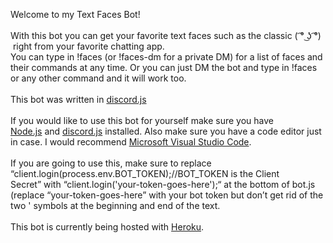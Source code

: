 Welcome to my Text Faces Bot!\
\
With this bot you can get your favorite text faces such as the classic (
͡° ͜ʖ ͡°)  right from your favorite chatting app.\
You can type in !faces (or !faces-dm for a private DM) for a list of
faces and their commands at any time. Or you can just DM the bot and
type in !faces or any other command and it will work too.\
\
This bot was written in
[discord.js](https://www.google.com/url?q=https://discord.js.org&sa=D&ust=1597188457260000&usg=AOvVaw1ME8UywyUmNqLUnicf4ecJ)\
\
If you would like to use this bot for yourself make sure you have
[Node.js](https://www.google.com/url?q=http://nodejs.org&sa=D&ust=1597188457261000&usg=AOvVaw2s-GAnu5-4OJfS_wvS_6MY) and
[discord.js](https://www.google.com/url?q=http://discord.js.org&sa=D&ust=1597188457261000&usg=AOvVaw1Ct2fOcLzJHBecbM9sIvj3) installed.
Also make sure you have a code editor just in case. I would recommend
[Microsoft Visual Studio
Code](https://www.google.com/url?q=https://code.visualstudio.com/&sa=D&ust=1597188457261000&usg=AOvVaw0fo1hV3tmvRDQyFYiINw5R).\
\
If you are going to use this, make sure to replace
“client.login(process.env.BOT\_TOKEN);//BOT\_TOKEN is the Client
Secret” with “client.login('your-token-goes-here');“ at the bottom of
bot.js (replace “your-token-goes-here” with your bot token but don’t get
rid of the two ' symbols at the beginning and end of the text.\
\
This bot is currently being hosted with
[Heroku](https://www.google.com/url?q=https://heroku.com&sa=D&ust=1597188457262000&usg=AOvVaw2n1qg9VjKVVnzDfSBXtuaV).
